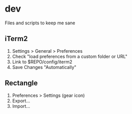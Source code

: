 # dev
Files and scripts to keep me sane

## iTerm2
1. Settings > General > Preferences
2. Check "load preferences from a custom folder or URL"
3. Link to $REPO/config/iterm2
4. Save Changes "Automatically"

## Rectangle
1. Preferences > Settings (gear icon)
2. Export...
3. Import...
